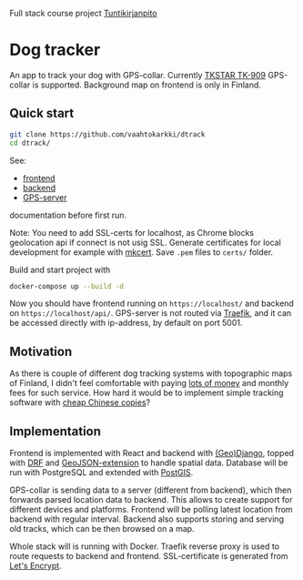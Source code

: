 Full stack course project
[Tuntikirjanpito](./docs/workinghours.md)

# Dog tracker

An app to track your dog with GPS-collar. Currently [TKSTAR TK-909](https://www.aliexpress.com/popular/tkstar-tk909.html) GPS-collar is supported. Background map on frontend is only in Finland.

## Quick start
```bash
git clone https://github.com/vaahtokarkki/dtrack
cd dtrack/
```
See:
* [frontend](./frontend)
* [backend](./backend)
* [GPS-server](.tracker-server)

documentation before first run.

Note: You need to add SSL-certs for localhost, as Chrome blocks geolocation api if connect is not usig SSL. Generate certificates for local development for example with [mkcert](https://github.com/FiloSottile/mkcert). Save `.pem` files to `certs/` folder.

Build and start project with
```bash
docker-compose up --build -d
```

Now you should have frontend running on `https://localhost/` and backend on `https://localhost/api/`. GPS-server is not routed via [Traefik](https://docs.traefik.io), and it can be accessed directly with ip-address, by default on port 5001.

## Motivation

As there is couple of different dog tracking systems with topographic maps of Finland, I didn't feel comfortable with paying [lots of money](https://shop.tracker.fi/tr_fi/tracker-artemis.html) and monthly fees for such service. How hard it would be to implement simple tracking software with [cheap Chinese copies](https://www.aliexpress.com/popular/tkstar-tk909.html)?

## Implementation

Frontend is implemented with React and backend with [(Geo)Django](https://docs.djangoproject.com/en/3.0/ref/contrib/gis/), topped with [DRF](https://www.django-rest-framework.org/) and [GeoJSON-extension](https://github.com/openwisp/django-rest-framework-gis) to handle spatial data. Database will be run with PostgreSQL and extended with [PostGIS](https://postgis.net/).

GPS-collar is sending data to a server (different from backend), which then forwards parsed location data to backend. This allows to create support for different devices and platforms. Frontend will be polling latest location from backend with regular interval. Backend also supports storing and serving old tracks, which can be then browsed on a map.

Whole stack will is running with Docker. Traefik reverse proxy is used to route requests to backend and frontend. SSL-certificate is generated from [Let's Encrypt](https://docs.traefik.io/https/acme/).
